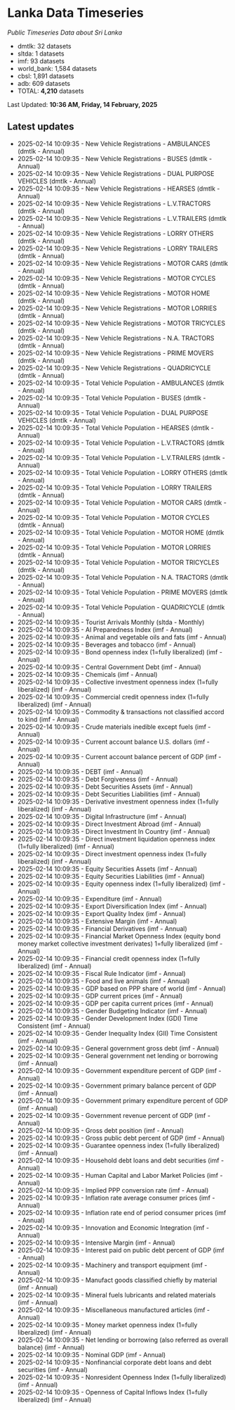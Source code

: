 # Lanka Data Timeseries
*Public Timeseries Data about Sri Lanka*

* dmtlk: 32 datasets
* sltda: 1 datasets
* imf: 93 datasets
* world_bank: 1,584 datasets
* cbsl: 1,891 datasets
* adb: 609 datasets
* TOTAL: **4,210** datasets

Last Updated: **10:36 AM, Friday, 14 February, 2025**

## Latest updates

* 2025-02-14 10:09:35 - New Vehicle Registrations - AMBULANCES (dmtlk - Annual)
* 2025-02-14 10:09:35 - New Vehicle Registrations - BUSES (dmtlk - Annual)
* 2025-02-14 10:09:35 - New Vehicle Registrations - DUAL PURPOSE VEHICLES (dmtlk - Annual)
* 2025-02-14 10:09:35 - New Vehicle Registrations - HEARSES (dmtlk - Annual)
* 2025-02-14 10:09:35 - New Vehicle Registrations - L.V.TRACTORS (dmtlk - Annual)
* 2025-02-14 10:09:35 - New Vehicle Registrations - L.V.TRAILERS (dmtlk - Annual)
* 2025-02-14 10:09:35 - New Vehicle Registrations - LORRY OTHERS (dmtlk - Annual)
* 2025-02-14 10:09:35 - New Vehicle Registrations - LORRY TRAILERS (dmtlk - Annual)
* 2025-02-14 10:09:35 - New Vehicle Registrations - MOTOR CARS (dmtlk - Annual)
* 2025-02-14 10:09:35 - New Vehicle Registrations - MOTOR CYCLES (dmtlk - Annual)
* 2025-02-14 10:09:35 - New Vehicle Registrations - MOTOR HOME (dmtlk - Annual)
* 2025-02-14 10:09:35 - New Vehicle Registrations - MOTOR LORRIES (dmtlk - Annual)
* 2025-02-14 10:09:35 - New Vehicle Registrations - MOTOR TRICYCLES (dmtlk - Annual)
* 2025-02-14 10:09:35 - New Vehicle Registrations - N.A. TRACTORS (dmtlk - Annual)
* 2025-02-14 10:09:35 - New Vehicle Registrations - PRIME MOVERS (dmtlk - Annual)
* 2025-02-14 10:09:35 - New Vehicle Registrations - QUADRICYCLE (dmtlk - Annual)
* 2025-02-14 10:09:35 - Total Vehicle Population - AMBULANCES (dmtlk - Annual)
* 2025-02-14 10:09:35 - Total Vehicle Population - BUSES (dmtlk - Annual)
* 2025-02-14 10:09:35 - Total Vehicle Population - DUAL PURPOSE VEHICLES (dmtlk - Annual)
* 2025-02-14 10:09:35 - Total Vehicle Population - HEARSES (dmtlk - Annual)
* 2025-02-14 10:09:35 - Total Vehicle Population - L.V.TRACTORS (dmtlk - Annual)
* 2025-02-14 10:09:35 - Total Vehicle Population - L.V.TRAILERS (dmtlk - Annual)
* 2025-02-14 10:09:35 - Total Vehicle Population - LORRY OTHERS (dmtlk - Annual)
* 2025-02-14 10:09:35 - Total Vehicle Population - LORRY TRAILERS (dmtlk - Annual)
* 2025-02-14 10:09:35 - Total Vehicle Population - MOTOR CARS (dmtlk - Annual)
* 2025-02-14 10:09:35 - Total Vehicle Population - MOTOR CYCLES (dmtlk - Annual)
* 2025-02-14 10:09:35 - Total Vehicle Population - MOTOR HOME (dmtlk - Annual)
* 2025-02-14 10:09:35 - Total Vehicle Population - MOTOR LORRIES (dmtlk - Annual)
* 2025-02-14 10:09:35 - Total Vehicle Population - MOTOR TRICYCLES (dmtlk - Annual)
* 2025-02-14 10:09:35 - Total Vehicle Population - N.A. TRACTORS (dmtlk - Annual)
* 2025-02-14 10:09:35 - Total Vehicle Population - PRIME MOVERS (dmtlk - Annual)
* 2025-02-14 10:09:35 - Total Vehicle Population - QUADRICYCLE (dmtlk - Annual)
* 2025-02-14 10:09:35 - Tourist Arrivals Monthly (sltda - Monthly)
* 2025-02-14 10:09:35 - AI Preparedness Index (imf - Annual)
* 2025-02-14 10:09:35 - Animal and vegetable oils and fats (imf - Annual)
* 2025-02-14 10:09:35 - Beverages and tobacco (imf - Annual)
* 2025-02-14 10:09:35 - Bond openness index (1=fully liberalized) (imf - Annual)
* 2025-02-14 10:09:35 - Central Government Debt (imf - Annual)
* 2025-02-14 10:09:35 - Chemicals (imf - Annual)
* 2025-02-14 10:09:35 - Collective investment openness index (1=fully liberalized) (imf - Annual)
* 2025-02-14 10:09:35 - Commercial credit openness index (1=fully liberalized) (imf - Annual)
* 2025-02-14 10:09:35 - Commodity & transactions not classified accord to kind (imf - Annual)
* 2025-02-14 10:09:35 - Crude materials inedible except fuels (imf - Annual)
* 2025-02-14 10:09:35 - Current account balance U.S. dollars (imf - Annual)
* 2025-02-14 10:09:35 - Current account balance percent of GDP (imf - Annual)
* 2025-02-14 10:09:35 - DEBT (imf - Annual)
* 2025-02-14 10:09:35 - Debt Forgiveness (imf - Annual)
* 2025-02-14 10:09:35 - Debt Securities Assets (imf - Annual)
* 2025-02-14 10:09:35 - Debt Securities Liabilities (imf - Annual)
* 2025-02-14 10:09:35 - Derivative investment openness index (1=fully liberalized) (imf - Annual)
* 2025-02-14 10:09:35 - Digital Infrastructure (imf - Annual)
* 2025-02-14 10:09:35 - Direct Investment Abroad (imf - Annual)
* 2025-02-14 10:09:35 - Direct Investment In Country (imf - Annual)
* 2025-02-14 10:09:35 - Direct investment liquidation openness index (1=fully liberalized) (imf - Annual)
* 2025-02-14 10:09:35 - Direct investment openness index (1=fully liberalized) (imf - Annual)
* 2025-02-14 10:09:35 - Equity Securities Assets (imf - Annual)
* 2025-02-14 10:09:35 - Equity Securities Liabilities (imf - Annual)
* 2025-02-14 10:09:35 - Equity openness index (1=fully liberalized) (imf - Annual)
* 2025-02-14 10:09:35 - Expenditure (imf - Annual)
* 2025-02-14 10:09:35 - Export Diversification Index (imf - Annual)
* 2025-02-14 10:09:35 - Export Quality Index (imf - Annual)
* 2025-02-14 10:09:35 - Extensive Margin (imf - Annual)
* 2025-02-14 10:09:35 - Financial Derivatives (imf - Annual)
* 2025-02-14 10:09:35 - Financial Market Openness Index (equity bond money market collective investment derivates) 1=fully liberalized (imf - Annual)
* 2025-02-14 10:09:35 - Financial credit openness index (1=fully liberalized) (imf - Annual)
* 2025-02-14 10:09:35 - Fiscal Rule Indicator (imf - Annual)
* 2025-02-14 10:09:35 - Food and live animals (imf - Annual)
* 2025-02-14 10:09:35 - GDP based on PPP share of world (imf - Annual)
* 2025-02-14 10:09:35 - GDP current prices (imf - Annual)
* 2025-02-14 10:09:35 - GDP per capita current prices (imf - Annual)
* 2025-02-14 10:09:35 - Gender Budgeting Indicator (imf - Annual)
* 2025-02-14 10:09:35 - Gender Development Index (GDI) Time Consistent (imf - Annual)
* 2025-02-14 10:09:35 - Gender Inequality Index (GII) Time Consistent (imf - Annual)
* 2025-02-14 10:09:35 - General government gross debt (imf - Annual)
* 2025-02-14 10:09:35 - General government net lending or borrowing (imf - Annual)
* 2025-02-14 10:09:35 - Government expenditure percent of GDP (imf - Annual)
* 2025-02-14 10:09:35 - Government primary balance percent of GDP (imf - Annual)
* 2025-02-14 10:09:35 - Government primary expenditure percent of GDP (imf - Annual)
* 2025-02-14 10:09:35 - Government revenue percent of GDP (imf - Annual)
* 2025-02-14 10:09:35 - Gross debt position (imf - Annual)
* 2025-02-14 10:09:35 - Gross public debt percent of GDP (imf - Annual)
* 2025-02-14 10:09:35 - Guarantee openness index (1=fully liberalized) (imf - Annual)
* 2025-02-14 10:09:35 - Household debt loans and debt securities (imf - Annual)
* 2025-02-14 10:09:35 - Human Capital and Labor Market Policies (imf - Annual)
* 2025-02-14 10:09:35 - Implied PPP conversion rate (imf - Annual)
* 2025-02-14 10:09:35 - Inflation rate average consumer prices (imf - Annual)
* 2025-02-14 10:09:35 - Inflation rate end of period consumer prices (imf - Annual)
* 2025-02-14 10:09:35 - Innovation and Economic Integration (imf - Annual)
* 2025-02-14 10:09:35 - Intensive Margin (imf - Annual)
* 2025-02-14 10:09:35 - Interest paid on public debt percent of GDP (imf - Annual)
* 2025-02-14 10:09:35 - Machinery and transport equipment (imf - Annual)
* 2025-02-14 10:09:35 - Manufact goods classified chiefly by material (imf - Annual)
* 2025-02-14 10:09:35 - Mineral fuels lubricants and related materials (imf - Annual)
* 2025-02-14 10:09:35 - Miscellaneous manufactured articles (imf - Annual)
* 2025-02-14 10:09:35 - Money market openness index (1=fully liberalized) (imf - Annual)
* 2025-02-14 10:09:35 - Net lending or borrowing (also referred as overall balance) (imf - Annual)
* 2025-02-14 10:09:35 - Nominal GDP (imf - Annual)
* 2025-02-14 10:09:35 - Nonfinancial corporate debt loans and debt securities (imf - Annual)
* 2025-02-14 10:09:35 - Nonresident Openness Index (1=fully liberalized) (imf - Annual)
* 2025-02-14 10:09:35 - Openness of Capital Inflows Index (1=fully liberalized) (imf - Annual)